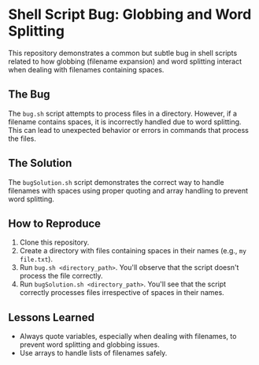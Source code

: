 # Shell Script Bug: Globbing and Word Splitting

This repository demonstrates a common but subtle bug in shell scripts related to how globbing (filename expansion) and word splitting interact when dealing with filenames containing spaces.

## The Bug

The `bug.sh` script attempts to process files in a directory. However, if a filename contains spaces, it is incorrectly handled due to word splitting. This can lead to unexpected behavior or errors in commands that process the files.

## The Solution

The `bugSolution.sh` script demonstrates the correct way to handle filenames with spaces using proper quoting and array handling to prevent word splitting.

## How to Reproduce

1.  Clone this repository.
2.  Create a directory with files containing spaces in their names (e.g., `my file.txt`).
3.  Run `bug.sh <directory_path>`. You'll observe that the script doesn't process the file correctly.
4.  Run `bugSolution.sh <directory_path>`. You'll see that the script correctly processes files irrespective of spaces in their names.

## Lessons Learned

*   Always quote variables, especially when dealing with filenames, to prevent word splitting and globbing issues.
*   Use arrays to handle lists of filenames safely.